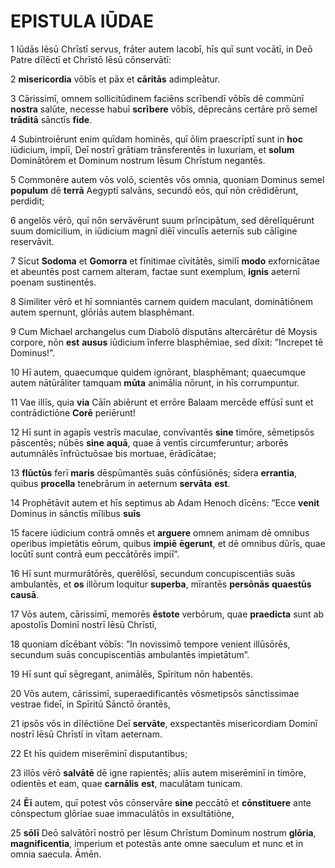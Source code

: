 # **EPISTULA** IŪDAE

1 Iūdās Iēsū Chrīstī servus, frāter autem Iacobī, hīs quī sunt vocātī, in Deō Patre dīlēctī et Chrīstō Iēsū cōnservātī:

2 **misericordia** vōbīs et pāx et **cāritās** adimpleātur.

3 Cārissimī, omnem sollicitūdinem faciēns scrībendī vōbīs dē commūnī **nostra** salūte, necesse habuī **scrībere** vōbīs, dēprecāns certāre prō semel **trāditā** sānctīs **fide**.

4 Subintroiērunt enim quīdam hominēs, quī ōlim praescrīptī sunt in **hoc** iūdicium, impiī, Deī nostrī grātiam trānsferentēs in luxuriam, et **solum** Dominātōrem et Dominum nostrum Iēsum Chrīstum negantēs.

5 Commonēre autem vōs volō, scientēs vōs omnia, quoniam Dominus semel **populum** dē **terrā** Aegyptī salvāns, secundō eōs, quī nōn crēdidērunt, perdidit;

6 angelōs vērō, quī nōn servāvērunt suum prīncipātum, sed dērelīquērunt suum domicilium, in iūdicium magnī diēī vinculīs aeternīs sub cālīgine reservāvit.

7 Sīcut **Sodoma** et **Gomorra** et fīnitimae cīvitātēs, similī **modo** exfornicātae et abeuntēs post carnem alteram, factae sunt exemplum, **ignis** aeternī poenam sustinentēs.

8 Similiter vērō et hī somniantēs carnem quidem maculant, dominātiōnem autem spernunt, glōriās autem blasphēmant.

9 Cum Michael archangelus cum Diabolō disputāns altercārētur dē Moysis corpore, nōn **est** **ausus** iūdicium īnferre blasphēmiae, sed dīxit: ”Increpet tē Dominus!”.

10 Hī autem, quaecumque quidem ignōrant, blasphēmant; quaecumque autem nātūrāliter tamquam **mūta** animālia nōrunt, in hīs corrumpuntur.

11 Vae illīs, quia **via** Cāīn abiērunt et errōre Balaam mercēde effūsī sunt et contrādictiōne **Corē** periērunt!

12 Hī sunt in agapīs vestrīs maculae, convīvantēs **sine** timōre, sēmetipsōs pāscentēs; nūbēs **sine** **aquā**, quae ā ventīs circumferuntur; arborēs autumnālēs īnfrūctuōsae bis mortuae, ērādīcātae;

13 **flūctūs** ferī **maris** dēspūmantēs suās cōnfūsiōnēs; sīdera **errantia**, quibus **procella** tenebrārum in aeternum **servāta** **est**.

14 Prophētāvit autem et hīs septimus ab Adam Henoch dīcēns: ”Ecce **venit** Dominus in sānctīs mīlibus **suīs**

15 facere iūdicium contrā omnēs et **arguere** omnem animam dē omnibus operibus impietātis eōrum, quibus **impiē** **ēgerunt**, et dē omnibus dūrīs, quae locūtī sunt contrā eum peccātōrēs impiī”.

16 Hī sunt murmurātōrēs, querēlōsī, secundum concupiscentiās suās ambulantēs, et **os** illōrum loquitur **superba**, mīrantēs **persōnās** **quaestūs** **causā**.

17 Vōs autem, cārissimī, memorēs **ēstote** verbōrum, quae **praedicta** sunt ab apostolīs Dominī nostrī Iēsū Chrīstī,

18 quoniam dīcēbant vōbīs: ”In novissimō tempore venient illūsōrēs, secundum suās concupiscentiās ambulantēs impietātum”.

19 Hī sunt quī sēgregant, animālēs, Spīritum nōn habentēs.

20 Vōs autem, cārissimī, superaedificantēs vōsmetipsōs sānctissimae vestrae fideī, in Spīritū Sānctō ōrantēs,

21 ipsōs vōs in dīlēctiōne Deī **servāte**, exspectantēs misericordiam Dominī nostrī Iēsū Chrīstī in vītam aeternam.

22 Et hīs quidem miserēminī disputantibus;

23 illōs vērō **salvātē** dē igne rapientēs; aliīs autem miserēminī in timōre, odientēs et eam, quae **carnālis** **est**, maculātam tunicam.

24 **Ēī** autem, quī potest vōs cōnservāre **sine** peccātō et **cōnstituere** ante cōnspectum glōriae suae immaculātōs in exsultātiōne,

25 **sōlī** Deō salvātōrī nostrō per Iēsum Chrīstum Dominum nostrum **glōria**, **magnificentia**, imperium et potestās ante omne saeculum et nunc et in omnia saecula. Āmēn.


